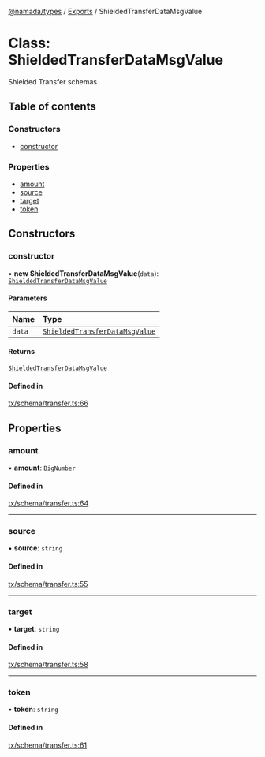 [@namada/types](../README.md) / [Exports](../modules.md) / ShieldedTransferDataMsgValue

# Class: ShieldedTransferDataMsgValue

Shielded Transfer schemas

## Table of contents

### Constructors

- [constructor](ShieldedTransferDataMsgValue.md#constructor)

### Properties

- [amount](ShieldedTransferDataMsgValue.md#amount)
- [source](ShieldedTransferDataMsgValue.md#source)
- [target](ShieldedTransferDataMsgValue.md#target)
- [token](ShieldedTransferDataMsgValue.md#token)

## Constructors

### constructor

• **new ShieldedTransferDataMsgValue**(`data`): [`ShieldedTransferDataMsgValue`](ShieldedTransferDataMsgValue.md)

#### Parameters

| Name | Type |
| :------ | :------ |
| `data` | [`ShieldedTransferDataMsgValue`](ShieldedTransferDataMsgValue.md) |

#### Returns

[`ShieldedTransferDataMsgValue`](ShieldedTransferDataMsgValue.md)

#### Defined in

[tx/schema/transfer.ts:66](https://github.com/anoma/namada-interface/blob/be532c799367420fcc6a8d60ac3b6b3a194f2891/packages/types/src/tx/schema/transfer.ts#L66)

## Properties

### amount

• **amount**: `BigNumber`

#### Defined in

[tx/schema/transfer.ts:64](https://github.com/anoma/namada-interface/blob/be532c799367420fcc6a8d60ac3b6b3a194f2891/packages/types/src/tx/schema/transfer.ts#L64)

___

### source

• **source**: `string`

#### Defined in

[tx/schema/transfer.ts:55](https://github.com/anoma/namada-interface/blob/be532c799367420fcc6a8d60ac3b6b3a194f2891/packages/types/src/tx/schema/transfer.ts#L55)

___

### target

• **target**: `string`

#### Defined in

[tx/schema/transfer.ts:58](https://github.com/anoma/namada-interface/blob/be532c799367420fcc6a8d60ac3b6b3a194f2891/packages/types/src/tx/schema/transfer.ts#L58)

___

### token

• **token**: `string`

#### Defined in

[tx/schema/transfer.ts:61](https://github.com/anoma/namada-interface/blob/be532c799367420fcc6a8d60ac3b6b3a194f2891/packages/types/src/tx/schema/transfer.ts#L61)
